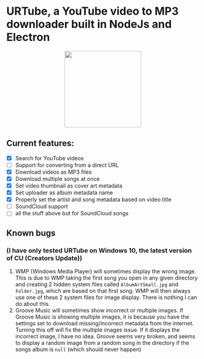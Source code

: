# URTube, a YouTube video to MP3 downloader built in NodeJs and Electron

<p align="center">
  <img src="https://i.imgur.com/3xxdzrI.png" width="200">
</p>

## Current features:

- [X] Search for YouTube videos
- [ ] Support for converting from a direct URL
- [X] Download videos as MP3 files
- [X] Download multiple songs at once
- [X] Set video thumbnail as cover art metadata
- [X] Set uploader as album metadata name
- [X] Properly set the artist and song metadata based on video title
- [ ] SoundCloud support
- [ ] all the stuff above but for SoundCloud songs

## Known bugs

### (I have only tested URTube on Windows 10, the latest version of CU (Creators Update))

1. WMP (Windows Media Player) will sometimes display the wrong image. This is due to WMP taking the first song you open in any given directory and creating 2 hidden system files called `AlbumArtSmall.jpg` and `Folder.jpg`, which are based on that first song. WMP will then always use one of these 2 system files for image display. There is nothing I can do about this.
2. Groove Music will sometimes show incorrect or multiple images. If Groove Music is showing multiple images, it is because you have the settings set to download missing/incorrect metadata from the internet. Turning this off will fix the multiple images issue. If it displays the incorrect image, I have no idea. Groove seems very broken, and seems to display a random image from a random song in the directory if the songs album is `null` (which should never happen)
